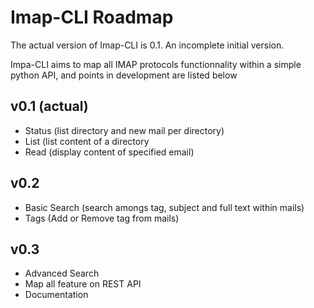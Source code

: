 Imap-CLI Roadmap
================

The actual version of Imap-CLI is 0.1. An incomplete initial version.

Impa-CLI aims to map all IMAP protocols functionnality within a simple python API, and points in development are listed
below


## v0.1 (actual) ##

* Status (list directory and new mail per directory)
* List (list content of a directory
* Read (display content of specified email)


## v0.2 ##

* Basic Search (search amongs tag, subject and full text within mails)
* Tags (Add or Remove tag from mails)


## v0.3 ##

* Advanced Search
* Map all feature on REST API
* Documentation
